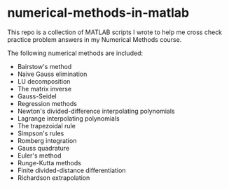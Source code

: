 # numerical-methods-in-matlab
 This repo is a collection of MATLAB scripts I wrote to help me cross check practice problem answers in my Numerical Methods course.  
 
 The following numerical methods are included:
- Bairstow's method
- Naive Gauss elimination
- LU decomposition
- The matrix inverse
- Gauss-Seidel
- Regression methods
- Newton's divided-difference interpolating polynomials
- Lagrange interpolating polynomials
- The trapezoidal rule
- Simpson's rules
- Romberg integration
- Gauss quadrature
- Euler's method
- Runge-Kutta methods
- Finite divided-distance differentiation
- Richardson extrapolation








